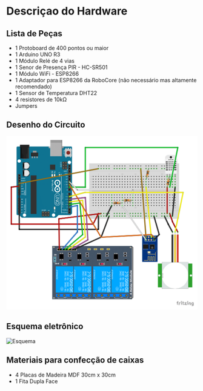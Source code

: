 # Descriçao do Hardware

## Lista de Peças

* 1 Protoboard de 400 pontos ou maior
* 1 Arduino UNO R3
* 1 Módulo Relé de 4 vias
* 1 Senor de Presença PIR - HC-SR501
* 1 Módulo WiFi - ESP8266
* 1 Adaptador para ESP8266 da RoboCore (não necessário mas altamente recomendado)
* 1 Sensor de Temperatura DHT22
* 4 resistores de 10kΩ
* Jumpers

## Desenho do Circuito

![Circuito](images/ProjetoCircuito-QuartAuto.png)

## Esquema eletrônico

![Esquema](images/projetocasa_Esquemático.png)

## Materiais para confecção de caixas

* 4 Placas de Madeira MDF 30cm x 30cm
* 1 Fita Dupla Face
